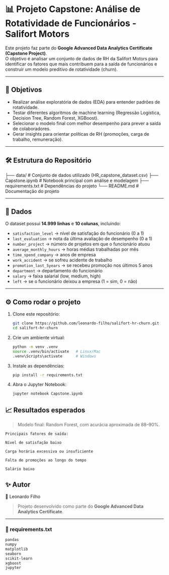 # 📊 Projeto Capstone: Análise de Rotatividade de Funcionários - Salifort Motors

Este projeto faz parte do **Google Advanced Data Analytics Certificate (Capstone Project)**.  
O objetivo é analisar um conjunto de dados de RH da Salifort Motors para identificar os fatores que mais contribuem para a saída de funcionários e construir um modelo preditivo de rotatividade (churn).

---

## 🚀 Objetivos
- Realizar análise exploratória de dados (EDA) para entender padrões de rotatividade.
- Testar diferentes algoritmos de machine learning (Regressão Logística, Decision Tree, Random Forest, XGBoost).
- Selecionar o modelo final com melhor desempenho para prever a saída de colaboradores.
- Gerar insights para orientar políticas de RH (promoções, carga de trabalho, remuneração).

---

## 🛠️ Estrutura do Repositório
├── data/ # Conjunto de dados utilizado (HR_capstone_dataset.csv)
├── Capstone.ipynb # Notebook principal com análise e modelagem
├── requirements.txt # Dependências do projeto
└── README.md # Documentação do projeto


---

## 📂 Dados
O dataset possui **14.999 linhas** e **10 colunas**, incluindo:
- `satisfaction_level` → nível de satisfação do funcionário (0 a 1)  
- `last_evaluation` → nota da última avaliação de desempenho (0 a 1)  
- `number_project` → número de projetos em que o funcionário atuou  
- `average_monthly_hours` → horas médias trabalhadas por mês  
- `time_spend_company` → anos de empresa  
- `work_accident` → se sofreu acidente de trabalho  
- `promotion_last_5years` → se recebeu promoção nos últimos 5 anos  
- `department` → departamento do funcionário  
- `salary` → faixa salarial (low, medium, high)  
- `left` → se o funcionário deixou a empresa (1 = sim, 0 = não)  

---

## ⚙️ Como rodar o projeto
1. Clone este repositório:
   ```bash
   git clone https://github.com/leonardo-filho/salifort-hr-churn.git
   cd salifort-hr-churn

2. Crie um ambiente virtual:
    ```bash
    python -m venv .venv
    source .venv/bin/activate   # Linux/Mac
    .venv\Scripts\activate      # Windows

3. Instale as dependências:
    ```bash
    pip install -r requirements.txt

4. Abra o Jupyter Notebook:
    ```bash
    jupyter notebook Capstone.ipynb

## 📈 Resultados esperados
>Modelo final: Random Forest, com acurácia aproximada de 88–90%.

    Principais fatores de saída:

    Nível de satisfação baixo

    Carga horária excessiva ou insuficiente

    Falta de promoções ao longo do tempo

    Salário baixo


## ✨ Autor

👤 Leonardo Filho

> Projeto desenvolvido como parte do **Google Advanced Data Analytics Certificate**.


---

### 📄 requirements.txt
```txt
pandas
numpy
matplotlib
seaborn
scikit-learn
xgboost
jupyter